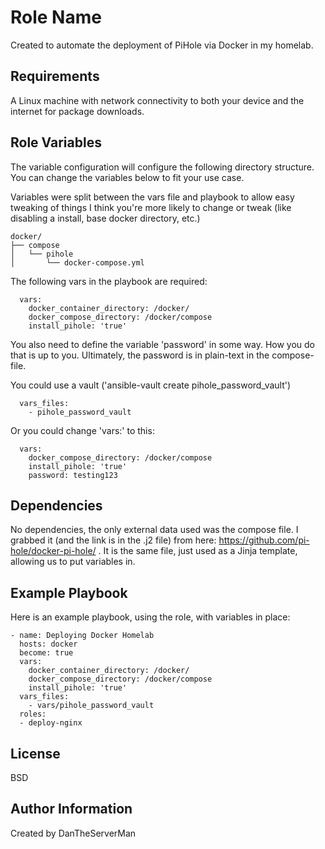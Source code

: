 Role Name
=========

Created to automate the deployment of PiHole via Docker in my homelab.

Requirements
------------

A Linux machine with network connectivity to both your device and the internet for package downloads.

Role Variables
--------------
 
The variable configuration will configure the following directory structure. You can change the variables below to fit your use case.

Variables were split between the vars file and playbook to allow easy tweaking of things I think you're more likely to change or tweak (like disabling a install, base docker directory, etc.)

```
docker/
├── compose
│   └── pihole
│       └── docker-compose.yml
```

The following vars in the playbook are required:
```
  vars:
    docker_container_directory: /docker/
    docker_compose_directory: /docker/compose
    install_pihole: 'true'
```
You also need to define the variable 'password' in some way. How you do that is up to you. Ultimately, the password is in plain-text in the compose-file.

You could use a vault ('ansible-vault create pihole_password_vault')
```
  vars_files:
    - pihole_password_vault 
```
Or you could change 'vars:' to this:
```
  vars:
    docker_compose_directory: /docker/compose
    install_pihole: 'true'
    password: testing123
```
Dependencies
------------

No dependencies, the only external data used was the compose file. I grabbed it (and the link is in the .j2 file) from here: https://github.com/pi-hole/docker-pi-hole/ . It is the same file, just used as a Jinja template, allowing us to put variables in.

Example Playbook
----------------

Here is an example playbook, using the role, with variables in place:
```
- name: Deploying Docker Homelab
  hosts: docker 
  become: true
  vars:
    docker_container_directory: /docker/
    docker_compose_directory: /docker/compose
    install_pihole: 'true'
  vars_files:
    - vars/pihole_password_vault 
  roles:
  - deploy-nginx
```
License
-------

BSD

Author Information
------------------

Created by DanTheServerMan